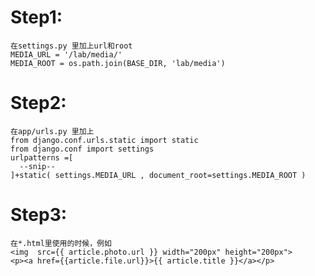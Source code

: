 # Step1:
    在settings.py 里加上url和root
    MEDIA_URL = '/lab/media/'
    MEDIA_ROOT = os.path.join(BASE_DIR, 'lab/media')
# Step2:
    在app/urls.py 里加上
    from django.conf.urls.static import static
    from django.conf import settings
    urlpatterns =[
      --snip--
    ]+static( settings.MEDIA_URL , document_root=settings.MEDIA_ROOT )
# Step3:
    在*.html里使用的时候，例如
    <img  src={{ article.photo.url }} width="200px" height="200px">
    <p><a href={{article.file.url}}>{{ article.title }}</a></p>
